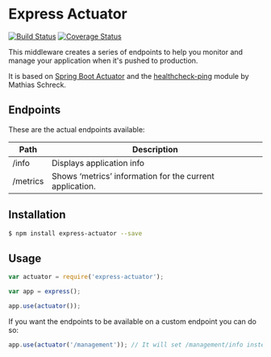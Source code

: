 # Express Actuator

[![Build Status](https://travis-ci.org/rcruzper/express-actuator.svg?branch=master)](https://travis-ci.org/rcruzper/express-actuator)
[![Coverage Status](https://coveralls.io/repos/github/rcruzper/express-actuator/badge.svg?branch=master)](https://coveralls.io/github/rcruzper/express-actuator?branch=master)

This middleware creates a series of endpoints to help you monitor and manage your application when it's pushed to production.

It is based on [Spring Boot Actuator](http://docs.spring.io/spring-boot/docs/current-SNAPSHOT/reference/htmlsingle/#production-ready) and the [healthcheck-ping](https://github.com/holidaycheck/healthcheck-ping) module by Mathias Schreck.

## Endpoints

These are the actual endpoints available:

| Path  	| Description                                              	|
|----------	|----------------------------------------------------------	|
| /info    	| Displays application info                                	|
| /metrics 	| Shows ‘metrics’ information for the current application. 	|

## Installation

```bash
$ npm install express-actuator --save
```

## Usage

```js
var actuator = require('express-actuator');

var app = express();

app.use(actuator());
```

If you want the endpoints to be available on a custom endpoint you can do so:

```js
app.use(actuator('/management')); // It will set /management/info instead of /info
```
